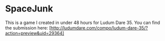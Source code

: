 # SpaceJunk
This is a game I created in under 48 hours for Ludum Dare 35. You can find the submission here: [http://ludumdare.com/compo/ludum-dare-35/?action=preview&uid=29364]
